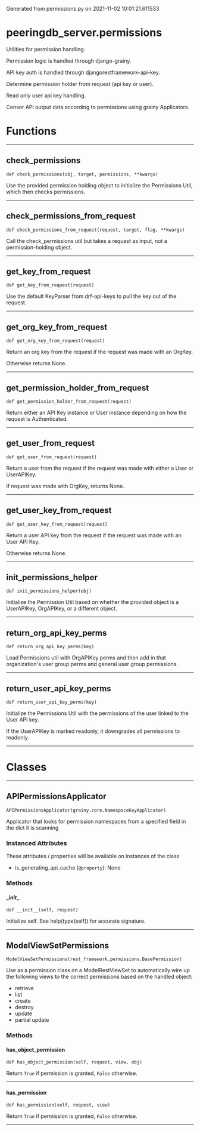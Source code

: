 Generated from permissions.py on 2021-11-02 10:01:21.611533

# peeringdb_server.permissions

Utilities for permission handling.

Permission logic is handled through django-grainy.

API key auth is handled through djangorestframework-api-key.

Determine permission holder from request (api key or user).

Read only user api key handling.

Censor API output data according to permissions using grainy Applicators.

# Functions
---

## check_permissions
`def check_permissions(obj, target, permissions, **kwargs)`

Use the provided permission holding object to initialize
the Permissions Util, which then checks permissions.

---
## check_permissions_from_request
`def check_permissions_from_request(request, target, flag, **kwargs)`

Call the check_permissions util but takes a request as
input, not a permission-holding object.

---
## get_key_from_request
`def get_key_from_request(request)`

Use the default KeyParser from drf-api-keys to pull the key out of the request.

---
## get_org_key_from_request
`def get_org_key_from_request(request)`

Return an org key from the request if the request
was made with an OrgKey.

Otherwise returns None.

---
## get_permission_holder_from_request
`def get_permission_holder_from_request(request)`

Return either an API Key instance or User instance
depending on how the request is Authenticated.

---
## get_user_from_request
`def get_user_from_request(request)`

Return a user from the request if the request
was made with either a User or UserAPIKey.

If request was made with OrgKey, returns None.

---
## get_user_key_from_request
`def get_user_key_from_request(request)`

Return a user API key from the request if the request
was made with an User API Key.

Otherwise returns None.

---
## init_permissions_helper
`def init_permissions_helper(obj)`

Initialize the Permission Util based on
whether the provided object is a UserAPIKey, OrgAPIKey,
or a different object.

---
## return_org_api_key_perms
`def return_org_api_key_perms(key)`

Load Permissions util with OrgAPIKey perms
and then add in that organization's user group perms
and general user group permissions.

---
## return_user_api_key_perms
`def return_user_api_key_perms(key)`

Initialize the Permissions Util with the
permissions of the user linked to the User API
key.

If the UserAPIKey is marked readonly, it downgrades
all permissions to readonly.

---
# Classes
---

## APIPermissionsApplicator

```
APIPermissionsApplicator(grainy.core.NamespaceKeyApplicator)
```

Applicator that looks for permission namespaces from
a specified field in the dict it is scanning


### Instanced Attributes

These attributes / properties will be available on instances of the class

- is_generating_api_cache (`@property`): None

### Methods

#### \__init__
`def __init__(self, request)`

Initialize self.  See help(type(self)) for accurate signature.

---

## ModelViewSetPermissions

```
ModelViewSetPermissions(rest_framework.permissions.BasePermission)
```

Use as a permission class on a ModelRestViewSet
to automatically wire up the following views
to the correct permissions based on the handled object:
- retrieve
- list
- create
- destroy
- update
- partial update


### Methods

#### has_object_permission
`def has_object_permission(self, request, view, obj)`

Return `True` if permission is granted, `False` otherwise.

---
#### has_permission
`def has_permission(self, request, view)`

Return `True` if permission is granted, `False` otherwise.

---
